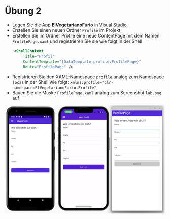 # Übung 2

- Legen Sie die App **ElVegetarianoFurio** in Visual Studio.
- Erstellen Sie einen neuen Ordner `Profile` im Projekt
- Erstellen Sie im Ordner Profile eine neue ContentPage mit dem Namen `ProfilePage.xaml` und registrieren Sie sie wie folgt in der Shell

```xml
    <ShellContent
        Title="Profil"
        ContentTemplate="{DataTemplate profile:ProfilePage}"
        Route="ProfilePage" />
```
- Registrieren Sie den XAML-Namespace `profile` analog zum Namespace `local` in der Shell wie folgt: `xmlns:profile="clr-namespace:ElVegetarianoFurio.Profile"`
- Bauen Sie die Maske `ProfilePage.xaml` analog zum Screenshot `lab.png` auf


![Profilseite](lab.png)

